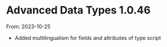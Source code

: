 # Advanced Data Types 1.0.46
From: 2023-10-25

* Added multilingualism for fields and attributes of type script
